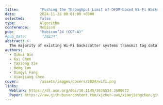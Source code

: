 ```yaml
---
title:          "Pushing the Throughput Limit of OFDM-based Wi-Fi Backscatter Communication"
date:           2024-11-28 00:01:00 +0800
selected:       false
type:           Algorithm
conference:     Mobicom
pub:            "Mobicom’24 (CCF-A)"
#pub_date:       "20234"
abstract: >-
  The majority of existing Wi-Fi backscatter systems transmit tag data at rates lower than 250 kbps, as the tag data is modulated at OFDM symbol level, allowing for demodulation using commercial Wi-Fi receivers. However, it is necessary to modulate tag data at OFDM sample level to satisfy the requirements for higher throughput. A comprehensive theoretical analysis and experimental investigation conducted in this paper demonstrates that demodulating sample-level modulated tag data using commercial Wi-Fi receivers is unattainable due to excessive computational overhead and demodulation errors. This is because the significant tag information dispersion, loss, and shuffling are caused by Wi-Fi physical layer operations. We conclude that the optimal position for demodulation is the time-domain IQ samples, which do not undergo any Wi-Fi physical layer operations and preserve the intact, ordered, and undispersed information of tag-modulated data, thereby minimizing complexity and maximizing accuracy. We devise a demodulation algorithm using time domain IQ samples and implement on two types of demodulator: a dual radio chain demodulator and a single radio chain demodulator. Experiments show that our demodulation algorithm not only decrease the BER by at least three orders of magnitude, but also reduces the time complexity from exponential to linear. It achieves a tag data rate of up to 10 Mbps with QPSK modulation and a BER at 10−4 for the dual radio chain demodulator, and a tag data rate of up to 1 Mbps with BPSK and a BER at 10−4 for the single radio demodulator. We believe our results pave the way for designing Wi-Fi backscatter system with extremely high throughput.
authors:
  - Qihui Qin
  - Kai Chen
  - Yaxiong Xie
  - Heng Luo
  - Dingyi Fang
  - Xiaojiang Chen
cover:          /assets/images/covers/2024/wifi.png
links:
  Weblink: https://dl.acm.org/doi/10.1145/3636534.3690672
  Paper: https://raw.githubusercontent.com/xjchen-nwu/xiaojiangchen.github.io/main/paper/2024/Backscatter.pdf
---
```

